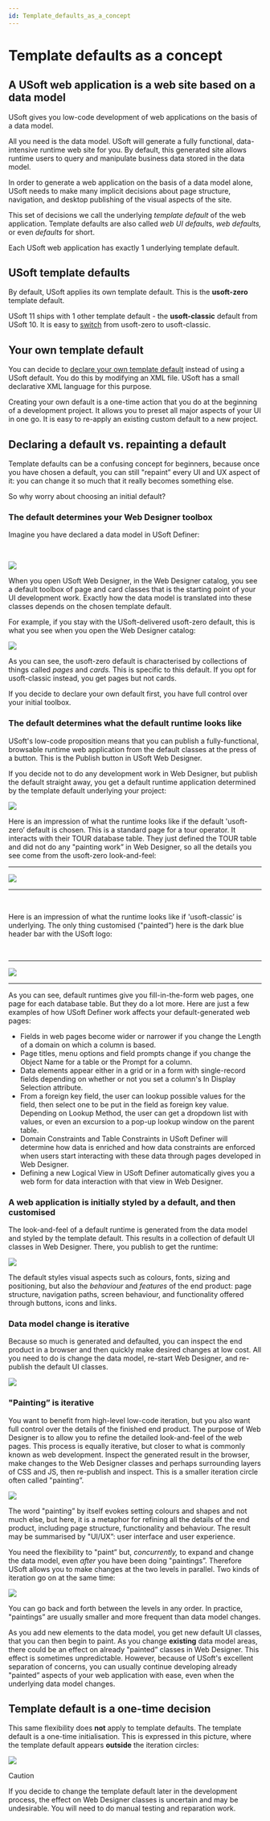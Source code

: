 ```yaml
---
id: Template_defaults_as_a_concept
---
```


# Template defaults as a concept

## A USoft web application is a web site based on a data model

USoft gives you low-code development of web applications on the basis of a data model.

All you need is the data model. USoft will generate a fully functional, data-intensive runtime web site for you. By default, this generated site allows runtime users to query and manipulate business data stored in the data model.

In order to generate a web application on the basis of a data model alone, USoft needs to make many implicit decisions about page structure, navigation, and desktop publishing of the visual aspects of the site.

This set of decisions we call the underlying *template default* of the web application. Template defaults are also called *web UI default*s, *web defaults,* or even *defaults* for short.

Each USoft web application has exactly 1 underlying template default.

## USoft template defaults

By default, USoft applies its own template default. This is the **usoft-zero** template default.

USoft 11 ships with 1 other template default - the **usoft-classic** default from USoft 10. It is easy to [switch](/docs/Web_and_app_UIs/USoft_template_defaults/Template_default_Switching_to_usoftclassic.md) from usoft-zero to usoft-classic.

## Your own template default

You can decide to [declare your own template default](/docs/Web_and_app_UIs/Your_own_template_default/Template_default_creating_and_reapplying_your_own_defaults.md) instead of using a USoft default. You do this by modifying an XML file. USoft has a small declarative XML language for this purpose.

Creating your own default is a one-time action that you do at the beginning of a development project. It allows you to preset all major aspects of your UI in one go. It is easy to re-apply an existing custom default to a new project.

## Declaring a default vs. repainting a default

Template defaults can be a confusing concept for beginners, because once you have chosen a default, you can still "repaint” every UI and UX aspect of it: you can change it so much that it really becomes something else.

So why worry about choosing an initial default?

### The default determines your Web Designer toolbox

Imagine you have declared a data model in USoft Definer:

 

![](./assets/f5552bf1-9b9d-42a8-9dd9-b66f5e41b87b.png)

When you open USoft Web Designer, in the Web Designer catalog, you see a default toolbox of page and card classes that is the starting point of your UI development work. Exactly how the data model is translated into these classes depends on the chosen template default.

For example, if you stay with the USoft-delivered usoft-zero default, this is what you see when you open the Web Designer catalog:

![](./assets/e8e44022-8e77-4f8c-ba18-256e9c34e22a.png)

As you can see, the usoft-zero default is characterised by collections of things called *pages* and *cards.* This is specific to this default. If you opt for usoft-classic instead, you get pages but not cards.

If you decide to declare your own default first, you have full control over your initial toolbox.

### The default determines what the default runtime looks like

USoft's low-code proposition means that you can publish a fully-functional, browsable runtime web application from the default classes at the press of a button. This is the Publish button in USoft Web Designer.

If you decide not to do any development work in Web Designer, but publish the default straight away, you get a default runtime application determined by the template default underlying your project:

![](./assets/7439c2d8-f9c8-41a9-8853-a1913b2534f5.png)

Here is an impression of what the runtime looks like if the default 'usoft-zero’ default is chosen. This is a standard page for a tour operator. It interacts with their TOUR database table. They just defined the TOUR table and did not do any "painting work” in Web Designer, so all the details you see come from the usoft-zero look-and-feel:

----

![](./assets/7e91fdd8-568c-40c1-adf6-b7897c4c9845.png)

----

 

Here is an impression of what the runtime looks like if 'usoft-classic’ is underlying. The only thing customised ("painted”) here is the dark blue header bar with the USoft logo:

 

----

![](./assets/8f37f671-73dc-4987-89ac-55a8b5794e77.png)

----

As you can see, default runtimes give you fill-in-the-form web pages, one page for each database table. But they do a lot more. Here are just a few examples of how USoft Definer work affects your default-generated web pages:

- Fields in web pages become wider or narrower if you change the Length of a domain on which a column is based.
- Page titles, menu options and field prompts change if you change the Object Name for a table or the Prompt for a column.
- Data elements appear either in a grid or in a form with single-record fields depending on whether or not you set a column's In Display Selection attribute.
- From a foreign key field, the user can lookup possible values for the field, then select one to be put in the field as foreign key value. Depending on Lookup Method, the user can get a dropdown list with values, or even an excursion to a pop-up lookup window on the parent table.
- Domain Constraints and Table Constraints in USoft Definer will determine how data is enriched and how data constraints are enforced when users start interacting with these data through pages developed in Web Designer.
- Defining a new Logical View in USoft Definer automatically gives you a web form for data interaction with that view in Web Designer.

### A web application is initially styled by a default, and then customised

The look-and-feel of a default runtime is generated from the data model and styled by the template default. This results in a collection of default UI classes in Web Designer. There, you publish to get the runtime:

![](./assets/ea2d36dd-2d9f-429c-9452-cbb650843ac7.png)

The default styles visual aspects such as colours, fonts, sizing and positioning, but also the *behaviour* and *features* of the end product: page structure, navigation paths, screen behaviour, and functionality offered through buttons, icons and links.

### Data model change is iterative

Because so much is generated and defaulted, you can inspect the end product in a browser and then quickly make desired changes at low cost. All you need to do is change the data model, re-start Web Designer, and re-publish the default UI classes.

![](./assets/f2887fc5-ff78-4a85-845c-8d6af258c715.png)

### "Painting” is iterative

You want to benefit from high-level low-code iteration, but you also want full control over the details of the finished end product. The purpose of Web Designer is to allow you to refine the detailed look-and-feel of the web pages. This process is equally iterative, but closer to what is commonly known as web development. Inspect the generated result in the browser, make changes to the Web Designer classes and perhaps surrounding layers of CSS and JS, then re-publish and inspect. This is a smaller iteration circle often called "painting”.

![](./assets/230d7a7d-ea7a-47b4-a35a-7633bd90766c.png)

The word "painting” by itself evokes setting colours and shapes and not much else, but here, it is a metaphor for refining all the details of the end product, including page structure, functionality and behaviour. The result may be summarised by "UI/UX”: user interface and user experience.

You need the flexibility to "paint” but, *concurrently,* to expand and change the data model, even *after* you have been doing "paintings”. Therefore USoft allows you to make changes at the two levels in parallel. Two kinds of iteration go on at the same time:

![](./assets/8d05bd49-c78b-4099-bbf4-adaef2981844.png)

You can go back and forth between the levels in any order. In practice, "paintings” are usually smaller and more frequent than data model changes.

As you add new elements to the data model, you get new default UI classes, that you can then begin to paint. As you change **existing** data model areas, there could be an effect on already "painted” classes in Web Designer. This effect is sometimes unpredictable. However, because of USoft's excellent separation of concerns, you can usually continue developing already "painted” aspects of your web application with ease, even when the underlying data model changes.

## Template default is a one-time decision

This same flexibility does **not** apply to template defaults. The template default is a one-time initialisation. This is expressed in this picture, where the template default appears **outside** the iteration circles:

![](./assets/a3fdd956-9f1e-4463-b6a9-388dbad6a309.png)

> [!CAUTION]
> If you decide to change the template default later in the development process, the effect on Web Designer classes is uncertain and may be undesirable. You will need to do manual testing and reparation work.